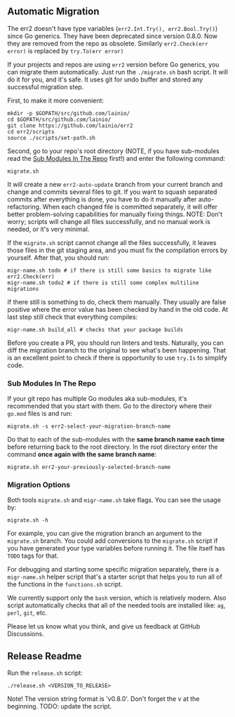 ## Automatic Migration

The err2 doesn't have type variables (`err2.Int.Try(), err2.Bool.Try()`) since
Go generics. They have been deprecated since version 0.8.0. Now they are removed
from the repo as obsolete. Similarly `err2.Check(err error)` is replaced by
`try.To(err error)`

If your projects and repos are using `err2` version before Go generics, you can
migrate them automatically. Just run the `./migrate.sh` bash script. It will do
it for you, and it's safe. It uses git for undo buffer and stored any successful
migration step.

First, to make it more convenient:

```console
mkdir -p $GOPATH/src/github.com/lainio/
cd $GOPATH/src/github.com/lainio/
git clone https://github.com/lainio/err2
cd err2/scripts
source ./scripts/set-path.sh
```

Second, go to your repo's root directory (NOTE, if you have sub-modules read the
[Sub Modules In The Repo](#sub_modules) first!) and enter the following command:

```console
migrate.sh
```

It will create a new `err2-auto-update` branch from your current branch and
change and commits several files to git. If you want to squash separated commits
after everything is done, you have to do it manually after auto-refactoring.
When each changed file is committed separately, it will offer better
problem-solving capabilities for manually fixing things. NOTE: Don't worry;
scripts will change all files successfully, and no manual work is needed, or
it's very minimal.

If the `migrate.sh` script cannot change all the files successfully, it leaves
those files in the git staging area, and you must fix the compilation errors by
yourself. After that, you should run:

```console
migr-name.sh todo # if there is still some basics to migrate like err2.Check(err)
migr-name.sh todo2 # if there is still some complex multiline migrations
```

If there still is something to do, check them manually. They usually are false
positive where the error value has been checked by hand in the old code. At last
step still check that everything compiles:

```console
migr-name.sh build_all # checks that your package builds
```

Before you create a PR, you should run linters and tests. Naturally, you can
diff the migration branch to the original to see what's been happening. That is
an excellent point to check if there is opportunity to use `try.Is` to
simplify code.

### Sub Modules In The Repo

If your git repo has multiple Go modules aka sub-modules, it's recommended that
you start with them. Go to the directory where their `go.mod` files is and run:

```console
migrate.sh -s err2-select-your-migration-branch-name
```

Do that to each of the sub-modules with the **same branch name each time**
before returning back to the root directory. In the root directory enter the
command **once again with the same branch name**:

```console
migrate.sh err2-your-previously-selected-branch-name
```

### Migration Options

Both tools `migrate.sh` and `migr-name.sh` take flags. You can see the usage by:

```console
migrate.sh -h
```

For example, you can give the migration branch an argument to the `migrate.sh`
branch. You could add conversions to the `migrate.sh` script if you have
generated your type variables before running it. The file itself has `TODO` tags
for that.

For debugging and starting some specific migration separately, there is a
`migr-name.sh` helper script that's a starter script that helps you to run all
of the functions in the `functions.sh` script.

We currently support only the `bash` version, which is relatively modern. Also
script automatically checks that all of the needed tools are installed like:
`ag`, `perl`, `git`, etc.

Please let us know what you think, and give us feedback at GitHub Discussions.

## Release Readme

Run the `release.sh` script:

```console
./release.sh <VERSION_TO_RELEASE>
```

Note! The version string format is 'v0.8.0'. Don't forget the v at the
beginning. TODO: update the script.
